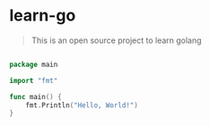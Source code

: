 # learn-go

> This is an open source project to learn golang

```go

package main

import "fmt"

func main() {
	fmt.Println("Hello, World!")
}


```
